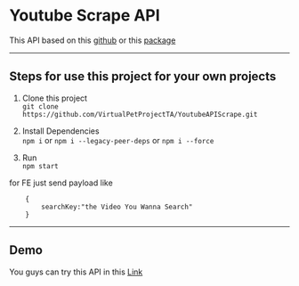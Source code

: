 # Youtube Scrape API

This API based on this [github](https://github.com/DrKain/scrape-youtube) or this [package](https://www.npmjs.com/package/scrape-youtube)

<hr />

## Steps for use this project for your own projects

1. Clone this project <br />
   `git clone https://github.com/VirtualPetProjectTA/YoutubeAPIScrape.git`

2. Install Dependencies <br />
   `npm i` or `npm i --legacy-peer-deps` or `npm i --force`

3. Run <br />
   `npm start`

for FE just send payload like

```
    {
        searchKey:"the Video You Wanna Search"
    }
```

<hr />

## Demo

You guys can try this API in this [Link]()
